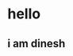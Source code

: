 <!Doctype html>
<html>
  <head></head>
  <body>
  <h1>hello</h1>
  <h2>i am dinesh</h2>
  </body>
  </html>
